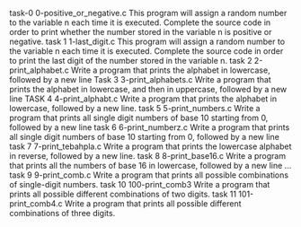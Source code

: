 task-0 0-positive_or_negative.c This program will assign a random number to the variable n each time it is executed. Complete the source code in order to print whether the number stored in the variable n is positive or negative.
task 1 1-last_digit.c This program will assign a random number to the variable n each time it is executed. Complete the source code in order to print the last digit of the number stored in the variable n.
task 2 2-print_alphabet.c Write a program that prints the alphabet in lowercase, followed by a new line
Task 3 3-print_alphabets.c Write a program that prints the alphabet in lowercase, and then in uppercase, followed by a new line
TASK 4 4-print_alphabt.c Write a program that prints the alphabet in lowercase, followed by a new line.
task 5 5-print_numbers.c Write a program that prints all single digit numbers of base 10 starting from 0, followed by a new line
task 6 6-print_numberz.c Write a program that prints all single digit numbers of base 10 starting from 0, followed by a new line
task 7 7-print_tebahpla.c Write a program that prints the lowercase alphabet in reverse, followed by a new line.
task 8 8-print_base16.c Write a program that prints all the numbers of base 16 in lowercase, followed by a new line ...
task 9 9-print_comb.c Write a program that prints all possible combinations of single-digit numbers.
task 10 100-print_comb3 Write a program that prints all possible different combinations of two digits.
task 11 101-print_comb4.c Write a program that prints all possible different combinations of three digits.
